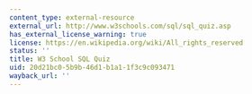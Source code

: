```yaml
---
content_type: external-resource
external_url: http://www.w3schools.com/sql/sql_quiz.asp
has_external_license_warning: true
license: https://en.wikipedia.org/wiki/All_rights_reserved
status: ''
title: W3 School SQL Quiz
uid: 20d21bc0-5b9b-46d1-b1a1-1f3c9c093471
wayback_url: ''
---
```

